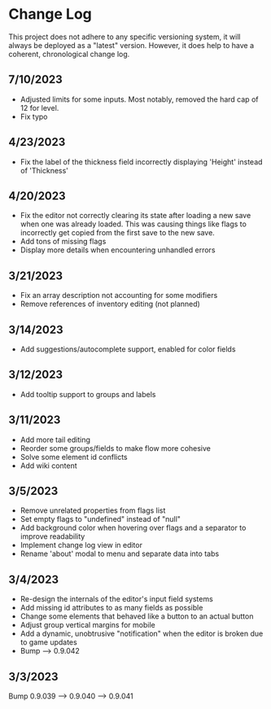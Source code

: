 # Change Log
This project does not adhere to any specific versioning system, it will always be deployed as a "latest" version.
However, it does help to have a coherent, chronological change log.

## 7/10/2023
- Adjusted limits for some inputs. Most notably, removed the hard cap of 12 for level.
- Fix typo

## 4/23/2023
- Fix the label of the thickness field incorrectly displaying 'Height' instead of 'Thickness'

## 4/20/2023
- Fix the editor not correctly clearing its state after loading a new save when one was already loaded. This was causing things like flags to incorrectly get copied from the first save to the new save.
- Add tons of missing flags
- Display more details when encountering unhandled errors

## 3/21/2023
- Fix an array description not accounting for some modifiers
- Remove references of inventory editing (not planned)

## 3/14/2023
- Add suggestions/autocomplete support, enabled for color fields

## 3/12/2023
- Add tooltip support to groups and labels

## 3/11/2023
- Add more tail editing
- Reorder some groups/fields to make flow more cohesive
- Solve some element id conflicts
- Add wiki content

## 3/5/2023
- Remove unrelated properties from flags list
- Set empty flags to "undefined" instead of "null"
- Add background color when hovering over flags and a separator to improve readability
- Implement change log view in editor
- Rename 'about' modal to menu and separate data into tabs

## 3/4/2023
- Re-design the internals of the editor's input field systems
- Add missing id attributes to as many fields as possible
- Change some elements that behaved like a button to an actual button
- Adjust group vertical margins for mobile
- Add a dynamic, unobtrusive "notification" when the editor is broken due to game updates
- Bump --> 0.9.042

## 3/3/2023
Bump 0.9.039 --> 0.9.040 --> 0.9.041
